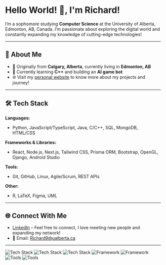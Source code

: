 # Hello World! 👋, I'm Richard!

I’m a sophomore studying **Computer Science** at the University of Alberta, Edmonton, AB, Canada. I’m passionate about exploring the digital world and constantly expanding my knowledge of cutting-edge technologies!

---

## 🚀 About Me

- 📍 Originally from **Calgary, Alberta**, currently living in **Edmonton, AB**
- 🌱 Currently learning **C++** and building an **AI game bot**
- 🌐 Visit my [personal website](https://richardwu.netlify.app/) to know more about my projects and journey!

---

## 🛠️ Tech Stack

**Languages:**
- Python, JavaScript/TypeScript, Java, C/C++, SQL, MongoDB, HTML/CSS

**Frameworks & Libraries:**
- React, Node.js, Next.js, Tailwind CSS, Prisma ORM, Bootstrap, OpenGL, Django, Android Studio

**Tools:**
- Git, GitHub, Linux, Agile/Scrum, REST APIs

**Other:**
- R, LaTeX, Figma, UML

---

## 🌐 Connect With Me

- [LinkedIn](https://www.linkedin.com/in/imrichardwu/) – Feel free to connect, I love meeting new people and expanding my network!
- 📧 Email: Richard9@ualberta.ca

---

![Tech Stack](https://img.shields.io/badge/Code-Python-informational?style=flat&logo=python&logoColor=white&color=2bbc8a)
![Tech Stack](https://img.shields.io/badge/Code-C++-informational?style=flat&logo=c%2B%2B&logoColor=white&color=2bbc8a)
![Tech Stack](https://img.shields.io/badge/Code-JavaScript-informational?style=flat&logo=javascript&logoColor=white&color=2bbc8a)
![Framework](https://img.shields.io/badge/Framework-React-informational?style=flat&logo=react&logoColor=white&color=2bbc8a)
![Framework](https://img.shields.io/badge/Framework-Next.js-informational?style=flat&logo=next.js&logoColor=white&color=2bbc8a)
![Tools](https://img.shields.io/badge/Tools-GitHub-informational?style=flat&logo=github&logoColor=white&color=2bbc8a)
![Tools](https://img.shields.io/badge/Tools-Linux-informational?style=flat&logo=linux&logoColor=white&color=2bbc8a)
